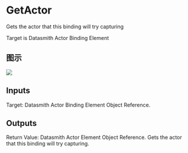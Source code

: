 # GetActor

Gets the actor that this binding will try capturing

Target is Datasmith Actor Binding Element

## 图示

![]($-20221218-18364165.png)

## Inputs

Target: Datasmith Actor Binding Element Object Reference.  

## Outputs

Return Value: Datasmith Actor Element Object Reference. Gets the actor that this binding will try capturing.


